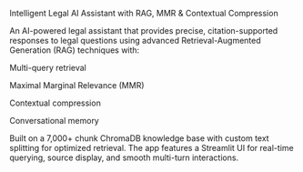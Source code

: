 Intelligent Legal AI Assistant with RAG, MMR & Contextual Compression

An AI-powered legal assistant that provides precise, citation-supported responses to legal questions using advanced Retrieval-Augmented Generation (RAG) techniques with:

Multi-query retrieval

Maximal Marginal Relevance (MMR)

Contextual compression

Conversational memory

Built on a 7,000+ chunk ChromaDB knowledge base with custom text splitting for optimized retrieval. The app features a Streamlit UI for real-time querying, source display, and smooth multi-turn interactions.

